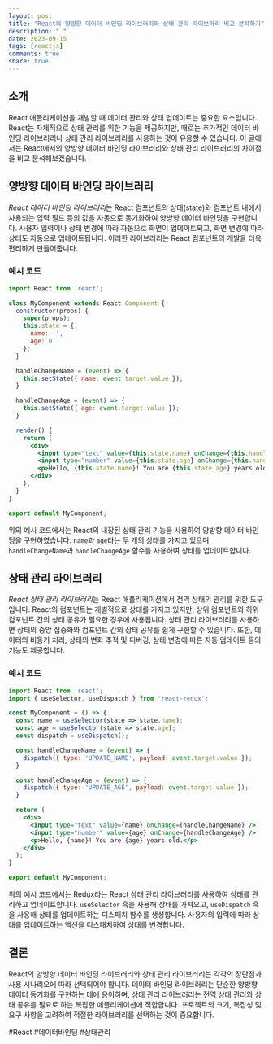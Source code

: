 ```yaml
---
layout: post
title: "React의 양방향 데이터 바인딩 라이브러리와 상태 관리 라이브러리 비교 분석하기"
description: " "
date: 2023-09-15
tags: [reactjs]
comments: true
share: true
---
```


## 소개

React 애플리케이션을 개발할 때 데이터 관리와 상태 업데이트는 중요한 요소입니다. React는 자체적으로 상태 관리를 위한 기능을 제공하지만, 때로는 추가적인 데이터 바인딩 라이브러리나 상태 관리 라이브러리를 사용하는 것이 유용할 수 있습니다. 이 글에서는 React에서의 양방향 데이터 바인딩 라이브러리와 상태 관리 라이브러리의 차이점을 비교 분석해보겠습니다.

## 양방향 데이터 바인딩 라이브러리

*React 데이터 바인딩 라이브러리*는 React 컴포넌트의 상태(state)와 컴포넌트 내에서 사용되는 입력 필드 등의 값을 자동으로 동기화하여 양방향 데이터 바인딩을 구현합니다. 사용자 입력이나 상태 변경에 따라 자동으로 화면이 업데이트되고, 화면 변경에 따라 상태도 자동으로 업데이트됩니다. 이러한 라이브러리는 React 컴포넌트의 개발을 더욱 편리하게 만들어줍니다.

### 예시 코드

```jsx
import React from 'react';

class MyComponent extends React.Component {
  constructor(props) {
    super(props);
    this.state = {
      name: '',
      age: 0
    };
  }

  handleChangeName = (event) => {
    this.setState({ name: event.target.value });
  }

  handleChangeAge = (event) => {
    this.setState({ age: event.target.value });
  }

  render() {
    return (
      <div>
        <input type="text" value={this.state.name} onChange={this.handleChangeName} />
        <input type="number" value={this.state.age} onChange={this.handleChangeAge} />
        <p>Hello, {this.state.name}! You are {this.state.age} years old.</p>
      </div>
    );
  }
}

export default MyComponent;
```

위의 예시 코드에서는 React의 내장된 상태 관리 기능을 사용하여 양방향 데이터 바인딩을 구현하였습니다. `name`과 `age`라는 두 개의 상태를 가지고 있으며, `handleChangeName`과 `handleChangeAge` 함수를 사용하여 상태를 업데이트합니다.

## 상태 관리 라이브러리

*React 상태 관리 라이브러리*는 React 애플리케이션에서 전역 상태의 관리를 위한 도구입니다. React의 컴포넌트는 개별적으로 상태를 가지고 있지만, 상위 컴포넌트와 하위 컴포넌트 간의 상태 공유가 필요한 경우에 사용됩니다. 상태 관리 라이브러리를 사용하면 상태의 중앙 집중화와 컴포넌트 간의 상태 공유를 쉽게 구현할 수 있습니다. 또한, 데이터의 비동기 처리, 상태의 변화 추적 및 디버깅, 상태 변경에 따른 자동 업데이트 등의 기능도 제공합니다.

### 예시 코드

```jsx
import React from 'react';
import { useSelector, useDispatch } from 'react-redux';

const MyComponent = () => {
  const name = useSelector(state => state.name);
  const age = useSelector(state => state.age);
  const dispatch = useDispatch();

  const handleChangeName = (event) => {
    dispatch({ type: 'UPDATE_NAME', payload: event.target.value });
  }

  const handleChangeAge = (event) => {
    dispatch({ type: 'UPDATE_AGE', payload: event.target.value });
  }

  return (
    <div>
      <input type="text" value={name} onChange={handleChangeName} />
      <input type="number" value={age} onChange={handleChangeAge} />
      <p>Hello, {name}! You are {age} years old.</p>
    </div>
  );
}

export default MyComponent;
```

위의 예시 코드에서는 Redux라는 React 상태 관리 라이브러리를 사용하여 상태를 관리하고 업데이트합니다. `useSelector` 훅을 사용해 상태를 가져오고, `useDispatch` 훅을 사용해 상태를 업데이트하는 디스패치 함수를 생성합니다. 사용자의 입력에 따라 상태를 업데이트하는 액션을 디스패치하여 상태를 변경합니다.

## 결론

React의 양방향 데이터 바인딩 라이브러리와 상태 관리 라이브러리는 각각의 장단점과 사용 시나리오에 따라 선택되어야 합니다. 데이터 바인딩 라이브러리는 단순한 양방향 데이터 동기화를 구현하는 데에 용이하며, 상태 관리 라이브러리는 전역 상태 관리와 상태 공유를 필요로 하는 복잡한 애플리케이션에 적합합니다. 프로젝트의 크기, 복잡성 및 요구 사항을 고려하여 적절한 라이브러리를 선택하는 것이 중요합니다.

#React #데이터바인딩 #상태관리
